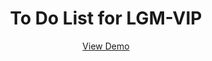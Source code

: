 <div align="center">
  <h1 align="center">To Do List for LGM-VIP</h1>

  <p align="center">
    <a href="https://todo-list-lgmvip.netlify.app">View Demo</a>
  </p>
</div>
